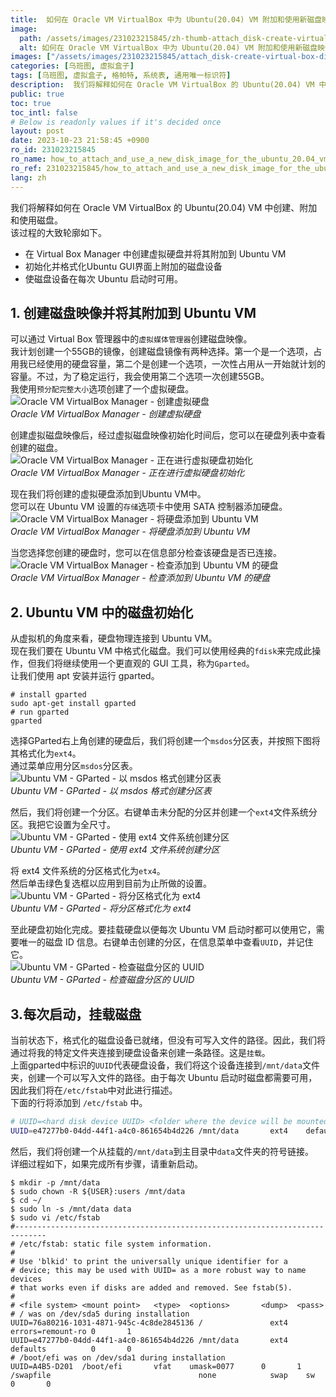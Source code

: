 ```yaml
---
title:  如何在 Oracle VM VirtualBox 中为 Ubuntu(20.04) VM 附加和使用新磁盘映像
image:
  path: /assets/images/231023215845/zh-thumb-attach_disk-create-virtual-box-disk-image.png
  alt: 如何在 Oracle VM VirtualBox 中为 Ubuntu(20.04) VM 附加和使用新磁盘映像
images: ["/assets/images/231023215845/attach_disk-create-virtual-box-disk-image.png", "/assets/images/231023215845/attach_disk-virtual-box-media-image.png", "/assets/images/231023215845/attach_disk-choose-disk.png", "/assets/images/231023215845/attach_disk-attached-disk-image.png", "/assets/images/231023215845/attach_disk-create-partition-table.png", "/assets/images/231023215845/attach_disk-create-partition.png", "/assets/images/231023215845/attach_disk-format-disk.png", "/assets/images/231023215845/attach_disk-disk-uuid.png"]
categories: [乌班图, 虚拟盒子]
tags: [乌班图, 虚拟盒子, 格帕特, 系统表, 通用唯一标识符]
description:  我们将解释如何在 Oracle VM VirtualBox 的 Ubuntu(20.04) VM 中创建、附加和使用磁盘。该过程的大致轮廓如下。
public: true
toc: true
toc_intl: false
# Below is readonly values if it's decided once
layout: post
date: 2023-10-23 21:58:45 +0900
ro_id: 231023215845
ro_name: how_to_attach_and_use_a_new_disk_image_for_the_ubuntu_20.04_vm_in_oracle_vm_virtualbox
ro_ref: 231023215845/how_to_attach_and_use_a_new_disk_image_for_the_ubuntu_20.04_vm_in_oracle_vm_virtualbox
lang: zh
---
```

我们将解释如何在 Oracle VM VirtualBox 的 Ubuntu(20.04) VM 中创建、附加和使用磁盘。  
该过程的大致轮廓如下。  
- 在 Virtual Box Manager 中创建虚拟硬盘并将其附加到 Ubuntu VM
- 初始化并格式化Ubuntu GUI界面上附加的磁盘设备
- 使磁盘设备在每次 Ubuntu 启动时可用。

## 1. 创建磁盘映像并将其附加到 Ubuntu VM
可以通过 Virtual Box 管理器中的`虚拟媒体管理器`创建磁盘映像。  
我计划创建一个55GB的镜像，创建磁盘镜像有两种选择。第一个是一个选项，占用我已经使用的硬盘容量，第二个是创建一个选项，一次性占用从一开始就计划的容量。不过，为了稳定运行，我会使用第二个选项一次创建55GB。  
我使用`预分配完整大小`选项创建了一个虚拟硬盘。  
![ Oracle VM VirtualBox Manager - 创建虚拟硬盘](/assets/images/231023215845/attach_disk-create-virtual-box-disk-image.png)  
_Oracle VM VirtualBox Manager - 创建虚拟硬盘_

创建虚拟磁盘映像后，经过虚拟磁盘映像初始化时间后，您可以在硬盘列表中查看创建的磁盘。  
![Oracle VM VirtualBox Manager - 正在进行虚拟硬盘初始化](/assets/images/231023215845/attach_disk-virtual-box-media-image.png)  
_Oracle VM VirtualBox Manager - 正在进行虚拟硬盘初始化_

现在我们将创建的虚拟硬盘添加到Ubuntu VM中。  
您可以在 Ubuntu VM 设置的`存储`选项卡中使用 SATA 控制器添加硬盘。  
![Oracle VM VirtualBox Manager - 将硬盘添加到 Ubuntu VM](/assets/images/231023215845/attach_disk-choose-disk.png)  
_Oracle VM VirtualBox Manager - 将硬盘添加到 Ubuntu VM_

当您选择您创建的硬盘时，您可以在信息部分检查该硬盘是否已连接。  
![Oracle VM VirtualBox Manager - 检查添加到 Ubuntu VM 的硬盘](/assets/images/231023215845/attach_disk-attached-disk-image.png)  
_Oracle VM VirtualBox Manager - 检查添加到 Ubuntu VM 的硬盘_

## 2. Ubuntu VM 中的磁盘初始化
从虚拟机的角度来看，硬盘物理连接到 Ubuntu VM。  
现在我们要在 Ubuntu VM 中格式化磁盘。我们可以使用经典的`fdisk`来完成此操作，但我们将继续使用一个更直观的 GUI 工具，称为`Gparted`。  
让我们使用 apt 安装并运行 gparted。  

```shell
# install gparted
sudo apt-get install gparted
# run gparted
gparted
```
选择GParted右上角创建的硬盘后，我们将创建一个`msdos`分区表，并按照下图将其格式化为`ext4`。  
通过菜单应用分区`msdos`分区表。  
![Ubuntu VM - GParted - 以 msdos 格式创建分区表](/assets/images/231023215845/attach_disk-create-partition-table.png)  
_Ubuntu VM - GParted - 以 msdos 格式创建分区表_

然后，我们将创建一个分区。右键单击未分配的分区并创建一个`ext4`文件系统分区。我把它设置为全尺寸。  
![Ubuntu VM - GParted - 使用 ext4 文件系统创建分区](/assets/images/231023215845/attach_disk-create-partition.png)  
_Ubuntu VM - GParted - 使用 ext4 文件系统创建分区_

将 ext4 文件系统的分区格式化为`etx4`。  
然后单击绿色复选框以应用到目前为止所做的设置。  
![Ubuntu VM - GParted - 将分区格式化为 ext4](/assets/images/231023215845/attach_disk-format-disk.png)  
_Ubuntu VM - GParted - 将分区格式化为 ext4_

至此硬盘初始化完成。要挂载硬盘以便每次 Ubuntu VM 启动时都可以使用它，需要唯一的磁盘 ID 信息。右键单击创建的分区，在信息菜单中查看`UUID`，并记住它。  
![Ubuntu VM - GParted - 检查磁盘分区的 UUID](/assets/images/231023215845/attach_disk-disk-uuid.png)  
_Ubuntu VM - GParted - 检查磁盘分区的 UUID_

## 3.每次启动，挂载磁盘
当前状态下，格式化的磁盘设备已就绪，但没有可写入文件的路径。因此，我们将通过将我的特定文件夹连接到硬盘设备来创建一条路径。这是`挂载`。  
上面gparted中标识的`UUID`代表硬盘设备，我们将这个设备连接到`/mnt/data`文件夹，创建一个可以写入文件的路径。由于每次 Ubuntu 启动时磁盘都需要可用，因此我们将在`/etc/fstab`中对此进行描述。  
下面的行将添加到 `/etc/fstab` 中。  

```bash
# UUID=<hard disk device UUID> <folder where the device will be mounted> ext4    defaults          0       0 
UUID=e47277b0-04dd-44f1-a4c0-861654b4d226 /mnt/data       ext4    defaults          0       0 
```
然后，我们将创建一个从挂载的`/mnt/data`到主目录中`data`文件夹的符号链接。  
详细过程如下，如果完成所有步骤，请重新启动。  

```shell
$ mkdir -p /mnt/data
$ sudo chown -R ${USER}:users /mnt/data
$ cd ~/
$ sudo ln -s /mnt/data data
$ sudo vi /etc/fstab  
#-----------------------------------------------------------------------------
# /etc/fstab: static file system information.
#
# Use 'blkid' to print the universally unique identifier for a
# device; this may be used with UUID= as a more robust way to name devices
# that works even if disks are added and removed. See fstab(5).
#
# <file system> <mount point>   <type>  <options>       <dump>  <pass>
# / was on /dev/sda5 during installation
UUID=76a80216-1031-4871-945c-4c8de2845136 /               ext4    errors=remount-ro 0       1
UUID=e47277b0-04dd-44f1-a4c0-861654b4d226 /mnt/data       ext4    defaults          0       0 
# /boot/efi was on /dev/sda1 during installation
UUID=A4B5-D201  /boot/efi       vfat    umask=0077      0       1
/swapfile                                 none            swap    sw              0       0
```
